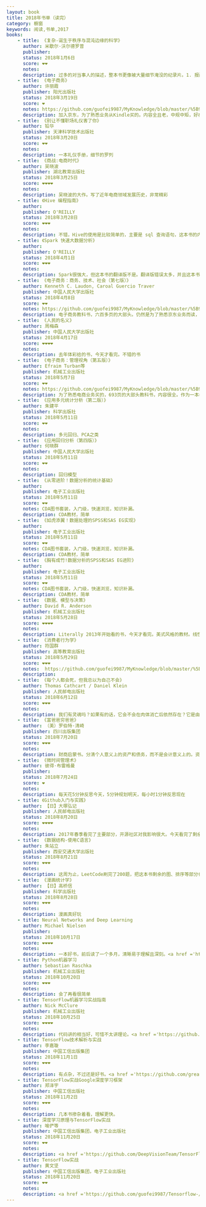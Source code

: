 ```yaml
---
layout: book
title: 2018年书单（读完）
category: 橱窗
keywords: 阅读,书单,2017
books:
    - title: 《复杂-诞生于秩序与混沌边缘的科学》
      author: 米歇尔·沃尔德罗普
      publisher:
      status: 2018年1月6日
      score: ❤❤
      notes:  
      description: 过多的对当事人的描述，整本书更像被大量细节淹没的纪录片。1. 报酬递增导致系统最终状态取决于最初状态的微小随机。2. 复杂程度低于阈值，相变不会发生。高于阈值，自动催化现象就变得不可避免
    - title: 《电子商务》
      author: 许丽霞
      publisher: 阳光出版社
      status: 2018年3月19日
      score: ❤
      notes: https://github.com/guofei9987/MyKnowledge/blob/master/%5B9%5D%20读书/%5B9-6%5D%20科技/电子商务.md
      description: 加入京东，为了熟悉业务从Kindle买的。内容全且老，中规中矩，好在有助于对电商领域有个全面的认识。
    - title: 《别让不懂职场礼仪害了你》
      author: 铅华
      publisher: 天津科学技术出版社
      status: 2018年3月20日
      score: ❤❤
      notes:  
      description: 一本礼仪手册，细节的罗列
    - title: 《商战:电商时代》
      author: 吴晓波
      publisher: 湖北教育出版社
      status: 2018年3月25日
      score: ❤❤❤❤
      notes:  
      description: 吴晓波的大作。写了近年电商领域发展历史，非常精彩
    - title: 《Hive 编程指南》
      author:
      publisher: O'REILLY
      status: 2018年3月28日
      score: ❤❤❤
      notes:
      description: 不错，Hive的使用是比较简单的，主要是 sql 查询语句，这本书的内容更深。
    - title: 《Spark 快速大数据分析》
      author:
      publisher: O'REILLY
      status: 2018年4月1日
      score: ❤❤❤
      notes:
      description: Spark很强大，但这本书的翻译版不是。翻译版错误太多，并且这本书本身太老了，出这本书的时候，spark.DataFrame还没发布。
    - title: 《电子商务：商务、技术、社会（第七版）》
      author: Kenneth C. Laudon, Caroal Guercio Traver
      publisher: 中国人民大学出版社
      status: 2018年4月8日
      score: ❤❤
      notes: https://github.com/guofei9987/MyKnowledge/blob/master/%5B9%5D%20读书/%5B9-6%5D%20科技/电子商务.md
      description: 电子商务教科书，六百多页的大部头。仍然是为了熟悉京东业务而读，内容全面，篇章质量不错，就是有点老了
    - title: 《人民的名义》
      author: 周梅森
      publisher: 中国人民大学出版社
      status: 2018年4月17日
      score: ❤❤❤❤
      notes:  
      description: 去年体彩给的书，今天才看完。不错的书
    - title: 《电子商务：管理视角（第五版）》
      author: Efraim Turban等
      publisher: 机械工业出版社
      status: 2018年5月7日
      score: ❤❤
      notes: https://github.com/guofei9987/MyKnowledge/blob/master/%5B9%5D%20读书/%5B9-6%5D%20科技/电子商务.md
      description: 为了熟悉电商业务买的，693页的大部头教科书，内容很全。作为一本老书很有洞见。
    - title: 《应用多元统计分析（第二版）》
      author: 朱建平
      publisher: 科学出版社
      status: 2018年5月11日
      score: ❤❤
      notes:
      description: 多元回归、PCA之类
    - title: 《应用回归分析（第四版）》
      author: 何晓群
      publisher: 中国人民大学出版社
      status: 2018年5月11日
      score: ❤❤
      notes:
      description: 回归模型
    - title: 《从零进阶！数据分析的统计基础》
      author:
      publisher: 电子工业出版社
      status: 2018年5月11日
      score: ❤❤
      notes: CDA图书套装，入门级，快速浏览，知识补漏。
      description: CDA教材，简单
    - title: 《如虎添翼！数据处理的SPSS和SAS EG实现》
      author:
      publisher: 电子工业出版社
      status: 2018年5月11日
      score: ❤❤
      notes: CDA图书套装，入门级，快速浏览，知识补漏。
      description: CDA教材，简单
    - title: 《胸有成竹!数据分析的SPSS和SAS EG进阶》
      author:
      publisher: 电子工业出版社
      status: 2018年5月11日
      score: ❤❤
      notes: CDA图书套装，入门级，快速浏览，知识补漏。
      description: CDA教材，简单
    - title: 《数据、模型与决策》
      author: David R. Anderson
      publisher: 机械工业出版社
      status: 2018年5月28日
      score: ❤❤❤❤
      notes:
      description: Literally 2013年开始看的书，今天才看完。美式风格的教材。线性规划、非线性规划、整数规划、库存模型、排队论、时间序列等知识的入门级介绍。
    - title: 《消费者行为学》
      author: 符国群
      publisher: 高等教育出版社
      status: 2018年5月29日
      score: ❤❤❤
      notes:  https://github.com/guofei9987/MyKnowledge/blob/master/%5B9%5D%20%E8%AF%BB%E4%B9%A6/%5B9-5%5D%20%E7%A4%BE%E4%BC%9A%E7%BB%8F%E6%B5%8E%E5%AD%A6/%E6%95%99%E6%9D%90/%E6%B6%88%E8%B4%B9%E8%80%85%E8%A1%8C%E4%B8%BA%E5%AD%A6.md
      description:
    - title: 《每个人都会死，但我总以为自己不会》
      author: Thomas Cathcart / Daniel Klein
      publisher: 人民邮电出版社
      status: 2018年6月12日
      score: ❤❤❤
      notes:
      description: 我们有灵魂吗？如果有的话，它会不会在肉体消亡后依然存在？它是由什么做成的？有高贵与卑贱之别吗？有没有一种时间范围能切断生死循环？恒久驻于此刻，这是否就是“永生”？天堂是时空中的存在吗？如果不是，它又在哪？什么时候出现？进入天堂的可能性会有多大？</br>这本书用幽默的语言写了许多哲学家对死亡的思考
    - title: 《富爸爸穷爸爸》
      author: （美）罗伯特·清崎
      publisher: 四川出版集团
      status: 2018年7月20日
      score: ❤❤❤
      notes:
      description: 财商启蒙书。分清个人意义上的资产和债务，而不是会计意义上的。资产是可以带来正现金流的东西，负债是带来负现金流的东西。要买入资产，不要买入负债
    - title: 《微时间管理术》
      author: 彼得·布雷格曼
      publisher:
      status: 2018年7月24日
      score: ❤
      notes:
      description: 每天花5分钟反思今天，5分钟规划明天，每小时1分钟反思现在
    - title: 《Github入门与实践》
      author: 【日】大塚弘记
      publisher: 人民邮电出版社
      status: 2018年8月20日
      score: ❤❤❤❤
      notes:
      description: 2017年春季看完了主要部分，开源社区对我影响很大。今天看完了剩余三章
    - title: 《数据结构-使用C语言》
      author: 朱站立
      publisher: 西安交通大学出版社
      status: 2018年8月21日
      score: ❤❤❤
      notes:
      description: 这周为止，LeetCode刷完了200题，把这本书剩余的图、排序等部分也看完了。
    - title: 《漫画统计学》
      author: 【日】高桥信
      publisher: 科学出版社
      status: 2018年8月28日
      score: ❤❤❤
      notes:
      description: 漫画真好玩
    - title: Neural Networks and Deep Learning
      author: Michael Nielsen
      publisher:
      status: 2018年10月17日
      score: ❤❤❤❤
      notes:
      description: 一本好书，前后读了一个多月，清晰易于理解且深刻。<a href ='http://michaelnielsen.org/'>作者的博客</a>，<a href ='http://neuralnetworksanddeeplearning.com/'>原书</a>，<a href ='https://github.com/tigerneil/neural-networks-and-deep-learning-zh-cn/'>翻译1</a>，<a href ='https://github.com/zhanggyb/nndl/'>翻译2</a>
    - title: Python机器学习
      author: Sebastian Raschka
      publisher: 机械工业出版社
      status: 2018年10月20日
      score: ❤❤❤
      notes:
      description: 会了再看很简单
    - title: TensorFlow机器学习实战指南
      author: Nick McClure
      publisher: 机械工业出版社
      status: 2018年10月25日
      score: ❤❤❤❤
      notes:
      description: 代码讲的相当好，可惜不太讲理论。<a href ='https://github.com/nfmcclure/tensorflow_cookbook/'>代码仓库</a>。亮点是除了神经网络以外，还用TensorFlow框架实现svm，knn这些算法，从而加强对TensorFlow使用的熟练度。
    - title: TensorFlow技术解析与实战
      author: 李嘉璇
      publisher: 中国工信出版集团
      status: 2018年11月1日
      score: ❤❤❤
      notes:
      description: 有点杂，不过还是好书。<a href ='https://github.com/greatgeekgrace/Technical-Analysis-And-Practice-in-TensorFlow'>代码仓库</a>
    - title: TensorFlow实战Google深度学习框架
      author: 郑泽宇
      publisher: 中国工信出版社
      status: 2018年11月2日
      score: ❤❤❤
      notes:
      description: 几本书掺杂着看，理解更快。
    - title: 深度学习原理与TensorFlow实战
      author: 喻俨等
      publisher: 中国工信出版集团，电子工业出版社
      status: 2018年11月20日
      score: ❤❤
      notes:
      description: <a href ='https://github.com/DeepVisionTeam/TensorFlowBook'>代码仓库</a>
    - title: TensorFlow实战
      author: 黄文坚
      publisher: 中国工信出版集团，电子工业出版社
      status: 2018年11月20日
      score: ❤❤
      notes:
      description: <a href ='https://github.com/guofei9987/Tensorflow-/tree/master/tensorflow_in_action'>代码仓库</a>
---
```


